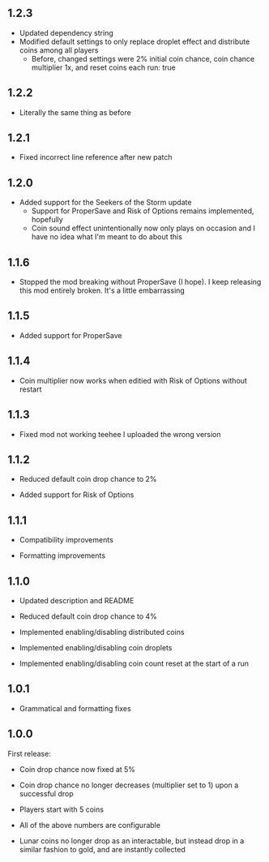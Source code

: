 ## 1.2.3
- Updated dependency string
- Modified default settings to only replace droplet effect and distribute coins among all players
  - Before, changed settings were 2% initial coin chance, coin chance multiplier 1x, and reset coins each run: true

## 1.2.2
- Literally the same thing as before

## 1.2.1
- Fixed incorrect line reference after new patch

## 1.2.0

- Added support for the Seekers of the Storm update
  - Support for ProperSave and Risk of Options remains implemented, hopefully
  - Coin sound effect unintentionally now only plays on occasion and I have no idea what I'm meant to do about this

## 1.1.6

- Stopped the mod breaking without ProperSave (I hope). I keep releasing this mod entirely broken. It's a little embarrassing

## 1.1.5

- Added support for ProperSave

## 1.1.4

- Coin multiplier now works when editied with Risk of Options without restart

## 1.1.3

- Fixed mod not working teehee I uploaded the wrong version

## 1.1.2

- Reduced default coin drop chance to 2%

- Added support for Risk of Options

## 1.1.1

- Compatibility improvements

- Formatting improvements

## 1.1.0

- Updated description and README

- Reduced default coin drop chance to 4%

- Implemented enabling/disabling distributed coins

- Implemented enabling/disabling coin droplets

- Implemented enabling/disabling coin count reset at the start of a run

## 1.0.1

- Grammatical and formatting fixes

## 1.0.0

First release:

- Coin drop chance now fixed at 5%

- Coin drop chance no longer decreases (multiplier set to 1) upon a successful drop

- Players start with 5 coins

- All of the above numbers are configurable

- Lunar coins no longer drop as an interactable, but instead drop in a similar fashion to gold, and are instantly collected
